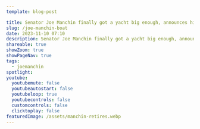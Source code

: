 ```yaml
---
template: blog-post

title: Senator Joe Manchin finally got a yacht big enough, announces his retirement
slug: /joe-manchin-boat
date: 2023-11-10 07:10
description: Senator Joe Manchin finally got a yacht big enough, announces his retirement
shareable: true
showZoom: true
showPageNav: true
tags:
  - joemanchin
spotlight:
youtube:
  youtubemute: false
  youtubeautostart: false
  youtubeloop: true
  youtubecontrols: false
  customcontrols: false
  clicktoplay: false
featuredImage: /assets/manchin-retires.webp
---
```


